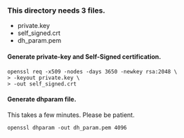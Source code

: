 ### This directory needs 3 files.

- private.key
- self_signed.crt
- dh_param.pem


#### Generate private-key and Self-Signed certification.

``` shell-session
openssl req -x509 -nodes -days 3650 -newkey rsa:2048 \
> -keyout private.key \
> -out self_signed.crt
```


#### Generate dhparam file.

This takes a few minutes. Please be patient.
```
openssl dhparam -out dh_param.pem 4096
```
